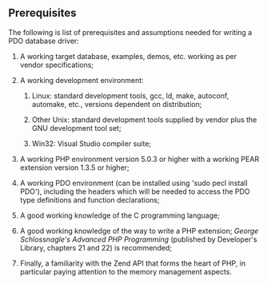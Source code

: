 Prerequisites
-------------

The following is list of prerequisites and assumptions needed for
writing a PDO database driver:

1.  A working target database, examples, demos, etc. working as per
    vendor specifications;

2.  A working development environment:

    1.  Linux: standard development tools, gcc, ld, make, autoconf,
        automake, etc., versions dependent on distribution;

    2.  Other Unix: standard development tools supplied by vendor plus
        the GNU development tool set;

    3.  Win32: Visual Studio compiler suite;

3.  A working PHP environment version 5.0.3 or higher with a working
    PEAR extension version 1.3.5 or higher;

4.  A working PDO environment (can be installed using 'sudo pecl install
    PDO'), including the headers which will be needed to access the PDO
    type definitions and function declarations;

5.  A good working knowledge of the C programming language;

6.  A good working knowledge of the way to write a PHP extension;
    *George Schlossnagle's* *Advanced PHP Programming* (published by
    Developer's Library, chapters 21 and 22) is recommended;

7.  Finally, a familiarity with the Zend API that forms the heart of
    PHP, in particular paying attention to the memory management
    aspects.
